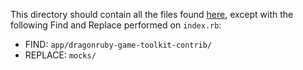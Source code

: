 This directory should contain all the files found [here](https://github.com/DragonRuby/dragonruby-game-toolkit-contrib/tree/master/dragon), 
except with the following Find and Replace performed on `index.rb`:
 * FIND: `app/dragonruby-game-toolkit-contrib/`
 * REPLACE: `mocks/`
